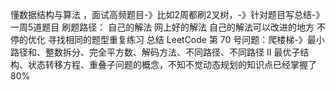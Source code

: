 懂数据结构与算法 ，面试高频题目-》比如2周都刷2叉树，-》针对题目写总结-》一周5道题目
刷题路径：
自己的解法
网上好的解法
自己的解法可以改进的地方
不停的优化
寻找相同的题型重复练习
总结
LeetCode 第 70 号问题：爬楼梯-》最小路径和、整数拆分、完全平方数、解码方法、不同路径、不同路径 II
最优子结构、状态转移方程、重叠子问题的概念，不知不觉动态规划的知识点已经掌握了 80%